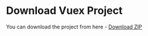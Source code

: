# Download Vuex Project
You can download the project from here - [Download ZIP](/public/ToDO-List-Using-Vuex.zip)